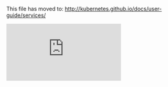 <!-- BEGIN MUNGE: UNVERSIONED_WARNING -->


<!-- END MUNGE: UNVERSIONED_WARNING -->

This file has moved to: http://kubernetes.github.io/docs/user-guide/services/


<!-- BEGIN MUNGE: GENERATED_ANALYTICS -->
[![Analytics](https://kubernetes-site.appspot.com/UA-36037335-10/GitHub/docs/user-guide/services.md?pixel)]()
<!-- END MUNGE: GENERATED_ANALYTICS -->
